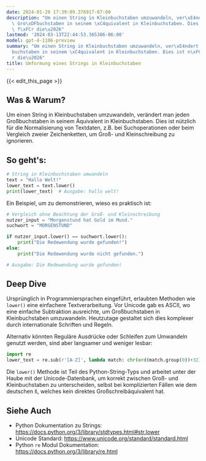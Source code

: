```yaml
---
date: 2024-01-20 17:39:09.376917-07:00
description: "Um einen String in Kleinbuchstaben umzuwandeln, ver\xE4ndert man jeden\
  \ Gro\xDFbuchstaben in seinem \xC4quivalent in Kleinbuchstaben. Dies ist n\xFCtzlich\
  \ f\xFCr die\u2026"
lastmod: '2024-03-13T22:44:53.365386-06:00'
model: gpt-4-1106-preview
summary: "Um einen String in Kleinbuchstaben umzuwandeln, ver\xE4ndert man jeden Gro\xDF\
  buchstaben in seinem \xC4quivalent in Kleinbuchstaben. Dies ist n\xFCtzlich f\xFC\
  r die\u2026"
title: Umformung eines Strings in Kleinbuchstaben
---
```


{{< edit_this_page >}}

## Was & Warum?
Um einen String in Kleinbuchstaben umzuwandeln, verändert man jeden Großbuchstaben in seinem Äquivalent in Kleinbuchstaben. Dies ist nützlich für die Normalisierung von Textdaten, z.B. bei Suchoperationen oder beim Vergleich zweier Zeichenketten, um Groß- und Kleinschreibung zu ignorieren.

## So geht's:
```python
# String in Kleinbuchstaben umwandeln
text = "Hallo Welt!"
lower_text = text.lower()
print(lower_text)  # Ausgabe: hallo welt!
```

Ein Beispiel, um zu demonstrieren, wieso es praktisch ist:

```python
# Vergleich ohne Beachtung der Groß- und Kleinschreibung
nutzer_input = "Morgenstund hat Gold im Mund."
suchwort = "MORGENSTUND"

if nutzer_input.lower() == suchwort.lower():
    print("Die Redewendung wurde gefunden!")
else:
    print("Die Redewendung wurde nicht gefunden.")

# Ausgabe: Die Redewendung wurde gefunden!
```

## Deep Dive
Ursprünglich in Programmiersprachen eingeführt, erlaubten Methoden wie `lower()` eine einfachere Textverarbeitung. Vor Unicode gab es ASCII, wo eine einfache Subtraktion ausreichte, um Großbuchstaben in Kleinbuchstaben umzuwandeln. Heutzutage gestaltet sich dies komplexer durch internationale Schriften und Regeln.

Alternativ könnten Reguläre Ausdrücke oder Schleifen zum Umwandeln genutzt werden, sind aber langsamer und weniger lesbar:

```python
import re
lower_text = re.sub(r'[A-Z]', lambda match: chr(ord(match.group(0))+32), text)
```

Die `lower()` Methode ist Teil des Python-String-Typs und arbeitet unter der Haube mit der Unicode-Datenbank, um korrekt zwischen Groß- und Kleinbuchstaben zu unterscheiden, selbst bei komplizierten Fällen wie dem deutschen `ß`, welches kein direktes Großschreibäquivalent hat.

## Siehe Auch
- Python Dokumentation zu Strings: https://docs.python.org/3/library/stdtypes.html#str.lower
- Unicode Standard: https://www.unicode.org/standard/standard.html
- Python `re` Modul Dokumentation: https://docs.python.org/3/library/re.html
